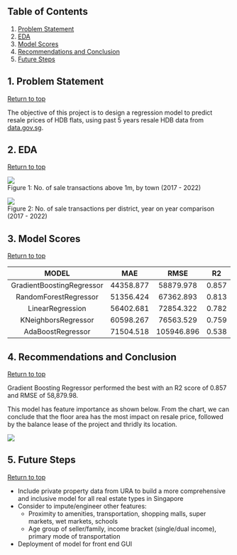## Table of Contents
1. [Problem Statement](#1-Problem-Statement)  
2. [EDA](#2-EDA)
3. [Model Scores](#3-Model-Scores)
4. [Recommendations and Conclusion](#4-Recommendations-and-Conclusion)  
5. [Future Steps](#5-Future-Steps)


## 1. Problem Statement
[Return to top](#Table-of-Contents)  

The objective of this project is to design a regression model to predict resale prices of HDB flats, using past 5 years resale HDB data from [data.gov.sg](https://data.gov.sg/dataset/resale-flat-prices).


## 2. EDA
[Return to top](#Table-of-Contents)

![](https://github.com/andretch/Andre_Projects/blob/master/project_capstone/assets/1m_transactions.jpg)  
Figure 1: No. of sale transactions above 1m, by town (2017 - 2022)  

![](https://github.com/andretch/Andre_Projects/blob/master/project_capstone/assets/transactions_per_district.jpg)  
Figure 2: No. of sale transactions per district, year on year comparison (2017 - 2022)  

## 3. Model Scores
[Return to top](#Table-of-Contents)

|           MODEL           	|    MAE    	|    RMSE    	|   R2  	|
|:-------------------------:	|:---------:	|:----------:	|:-----:	|
| GradientBoostingRegressor 	| 44358.877 	|  58879.978 	| 0.857 	|
|   RandomForestRegressor   	| 51356.424 	|  67362.893 	| 0.813 	|
|      LinearRegression     	| 56402.681 	|  72854.322 	| 0.782 	|
|    KNeighborsRegressor    	| 60598.267 	|  76563.529 	| 0.759 	|
|     AdaBoostRegressor     	| 71504.518 	| 105946.896 	| 0.538 	|


## 4. Recommendations and Conclusion  
[Return to top](#Table-of-Contents)  

Gradient Boosting Regressor performed the best with an R2 score of 0.857 and RMSE of 58,879.98.  

This model has feature importance as shown below. From the chart, we can conclude that the floor area has the most impact on resale price, followed by the balance lease of the project and thridly its location.  

![](https://github.com/andretch/Andre_Projects/blob/master/project_capstone/assets/gbr_feature_importance.jpg)


## 5. Future Steps
[Return to top](#Table-of-Contents)
- Include private property data from URA to build a more comprehensive and inclusive model for all real estate types in Singapore
- Consider to impute/engineer other features:
    - Proximity to amenities, transportation, shopping malls, super markets, wet markets, schools
    - Age group of seller/family, income bracket (single/dual income), primary mode of transportation
- Deployment of model for front end GUI
